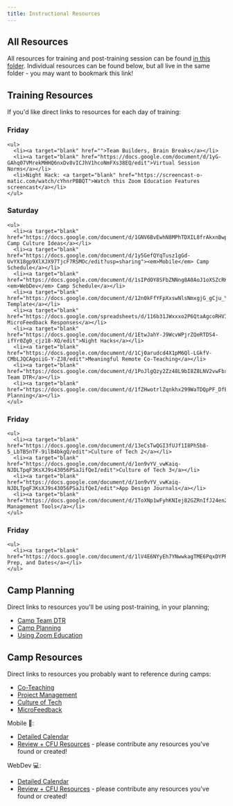 ```yaml
---
title: Instructional Resources
---
```


## All Resources

All resources for training and post-training session can be found [in this folder](https://drive.google.com/open?id=14FhQkS3onwn_rBpSuruypXJ8a5k2RFpB). Individual resources can be found below, but all live in the same folder - you may want to bookmark this link!

## Training Resources

If you'd like direct links to resources for each day of training:

<article class="solo-day-card">
  <h3 class="solo-day-label solo-day-click">Friday</h3>
  <div class="solo-day-toggle">

    <ul>
      <li><a target="blank" href="">Team Builders, Brain Breaks</a></li>
      <li><a target="blank" href="https://docs.google.com/document/d/1yG-GAhq07VMrekMHHQ6nxDv8vICJhV1hcoNmFXs38EQ/edit">Virtual Session Norms</a></li>
      <li>Night Hack: <a target="blank" href="https://screencast-o-matic.com/watch/cYhnrPBBQT">Watch this Zoom Education Features screencast</a></li>
    </ul>

  </div>
</article>

<article class="solo-day-card">
  <h3 class="solo-day-label solo-day-click">Saturday</h3>
  <div class="solo-day-toggle">

    <ul>
      <li><a target="blank" href="https://docs.google.com/document/d/1GNV6BvEwhN8MPhTDXIL8frAkxnBwpEKIXt8Zfc9Du_w/edit">Virtual Camp Culture Ideas</a></li>
      <li><a target="blank" href="https://docs.google.com/document/d/1y5GefQYqTusz1gGd-UvYX18gp9XlXJX97TjcF7RSMOc/edit?usp=sharing"><em>Mobile</em> Camp Schedule</a></li>
      <li><a target="blank" href="https://docs.google.com/document/d/1sIPdOY8SFbZNNng8A0AoJ1oXSZcRKNwNfq8qVy2scx4/edit"><em>WebDev</em> Camp Schedule</a></li>
      <li><a target="blank" href="https://docs.google.com/document/d/12n0kFfYFpXxswNlsNmxgjG_gCju_YaVBtqSHsYjF1ag/edit">MicroFeedback Template</a></li>
      <li><a target="blank" href="https://docs.google.com/spreadsheets/d/116b31JWxxxo2P6QtaAgcoRHVIyCfpvBQnsDcgbwYUAM/edit#gid=858406607">2019 MicroFeedback Responses</a></li>
      <li><a target="blank" href="https://docs.google.com/document/d/1EtwJahY-J9WcvWPjrZQeRTDS4-ifYr0Zg0_cjz18-XQ/edit">Night Hacks</a></li>
      <li><a target="blank" href="https://docs.google.com/document/d/1Cj0arudcd4X1pM6Ql-LGkfV-CMbLJQCAgoiiG-Y-ZJ8/edit">Meaningful Remote Co-Teaching</a></li>
      <li><a target="blank" href="https://docs.google.com/document/d/1PoJlgQzy2Zz48L9bI8Z8LNV2vwFbxsFj6bEmBXW5y5E/edit">Camp Team DTR</a></li>
      <li><a target="blank" href="https://docs.google.com/document/d/1fZHwotrlZqnkhx299WaTDQpPF_DfEOqyX2pz9wA7So8/edit">Camp Planning</a></li>
    </ul>

  </div>
</article>

<article class="solo-day-card">
  <h3 class="solo-day-label solo-day-click">Friday</h3>
  <div class="solo-day-toggle">

    <ul>
      <li><a target="blank" href="https://docs.google.com/document/d/13eCsTwQGI3fUJf1I8Ph5b8-5_LbTB5nTF-9ilB4bkgQ/edit">Culture of Tech 2</a></li>
      <li><a target="blank" href="https://docs.google.com/document/d/1on9vYV_vwKaiq-NJDLTpqF3KsXJ9s43056PSaJifQeI/edit">Culture of Tech 3</a></li>
      <li><a target="blank" href="https://docs.google.com/document/d/1on9vYV_vwKaiq-NJDLTpqF3KsXJ9s43056PSaJifQeI/edit">App Design Journals</a></li>
      <li><a target="blank" href="https://docs.google.com/document/d/1ToXNp1wFyhKNIej82GZRnIfJ24en2stwdGGKTJY1BG0/edit">Project Management Tools</a></li>
    </ul>

  </div>
</article>

<article class="solo-day-card">
  <h3 class="solo-day-label solo-day-click">Friday</h3>
  <div class="solo-day-toggle">

    <ul>
      <li><a target="blank" href="https://docs.google.com/document/d/1lV4E6NYyEh7YNwwkagTME6PqxDYPRSIERT1SAXo3p_g/edit">Events, Prep, and Dates</a></li>
    </ul>

  </div>
</article>

## Camp Planning

Direct links to resources you'll be using post-training, in your planning;

- [Camp Team DTR](https://docs.google.com/document/d/1PoJlgQzy2Zz48L9bI8Z8LNV2vwFbxsFj6bEmBXW5y5E/edit)
- [Camp Planning](https://docs.google.com/document/d/1fZHwotrlZqnkhx299WaTDQpPF_DfEOqyX2pz9wA7So8/edit)
- [Using Zoom Education](https://screencast-o-matic.com/watch/cYhnrPBBQT)

## Camp Resources

Direct links to resources you probably want to reference during camps:

- [Co-Teaching](https://docs.google.com/document/d/1Cj0arudcd4X1pM6Ql-LGkfV-CMbLJQCAgoiiG-Y-ZJ8/edit)
- [Project Management](https://docs.google.com/document/d/1ToXNp1wFyhKNIej82GZRnIfJ24en2stwdGGKTJY1BG0/edit)
- [Culture of Tech]()
- [MicroFeedback](https://docs.google.com/document/d/12n0kFfYFpXxswNlsNmxgjG_gCju_YaVBtqSHsYjF1ag/edit)

Mobile 📱:
- [Detailed Calendar](https://docs.google.com/document/d/1y5GefQYqTusz1gGd-UvYX18gp9XlXJX97TjcF7RSMOc/edit?usp=sharing)
- [Review + CFU Resources](https://drive.google.com/drive/folders/1zfsNlNjueWpMJGTZrv5RxcL0VT_perg1) - please contribute any resources you've found or created!

WebDev 💻:
- [Detailed Calendar](https://docs.google.com/document/d/1sIPdOY8SFbZNNng8A0AoJ1oXSZcRKNwNfq8qVy2scx4/edit)
- [Review + CFU Resources](https://drive.google.com/drive/folders/1QvTx3ugBVKq9Y0_QFlBUQ2Oqd3GiA_zP) - please contribute any resources you've found or created!
